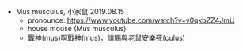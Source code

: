 
- Mus musculus, 小家鼠 2019.08.15
  - pronounce: https://www.youtube.com/watch?v=v0qkbZZ4JmU
  - house mouse (Mus musculus)
  - 戰神(mus)啊戰神(mus)，請賜與老鼠安樂死(culus)
